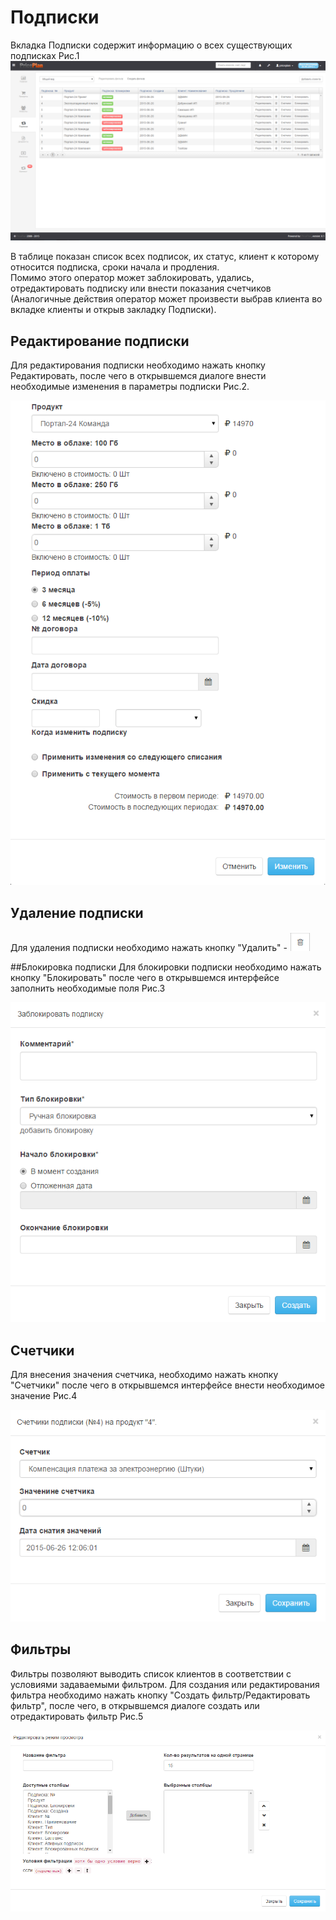 # Подписки

Вкладка Подписки содержит информацию о всех существующих подписках Рис.1
![](subscriptions1.png)  

В таблице показан список всех подписок, их статус, клиент к которому относится подписка, сроки начала и продления.  
Помимо этого оператор может заблокировать, удались, отредактировать подписку или внести показания счетчиков (Аналогичные действия оператор может произвести выбрав клиента во вкладке клиенты и открыв закладку Подписки).  

## Редактирование подписки
Для редактирования подписки необходимо нажать кнопку Редактировать, после чего в открывшемся диалоге внести необходимые изменения в параметры подписки Рис.2.

![](subscriptions2.png)  


## Удаление подписки
Для удаления подписки необходимо нажать кнопку "Удалить" -  ![](subscriptions3.png)  


##Блокировка подписки
Для блокировки подписки необходимо нажать кнопку "Блокировать" после чего в открывшемся интерфейсе заполнить необходимые поля Рис.3  

![](subscriptions4.png)  

## Счетчики
Для внесения значения счетчика, необходимо нажать кнопку "Счетчики" после чего в открывшемся интерфейсе внести необходимое значение Рис.4

![](subscriptions5.png)


## Фильтры  
Фильтры позволяют выводить список клиентов в соответствии с условиями задаваемыми фильтром. Для создания или редактирования фильтра необходимо нажать кнопку "Создать фильтр/Редактировать фильтр", после чего, в открывшемся диалоге создать или отредактировать фильтр Рис.5  

![](subscriptions6.png)  